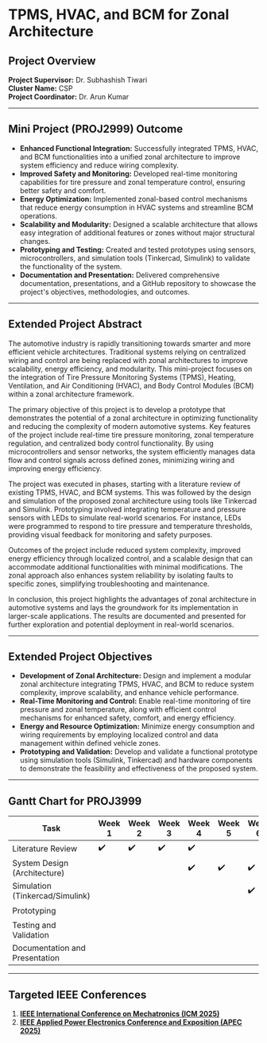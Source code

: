 # TPMS, HVAC, and BCM for Zonal Architecture  

## Project Overview  
**Project Supervisor:** Dr. Subhashish Tiwari  
**Cluster Name:** CSP  
**Project Coordinator:** Dr. Arun Kumar  

---

## Mini Project (PROJ2999) Outcome  

- **Enhanced Functional Integration:** Successfully integrated TPMS, HVAC, and BCM functionalities into a unified zonal architecture to improve system efficiency and reduce wiring complexity.  
- **Improved Safety and Monitoring:** Developed real-time monitoring capabilities for tire pressure and zonal temperature control, ensuring better safety and comfort.  
- **Energy Optimization:** Implemented zonal-based control mechanisms that reduce energy consumption in HVAC systems and streamline BCM operations.  
- **Scalability and Modularity:** Designed a scalable architecture that allows easy integration of additional features or zones without major structural changes.  
- **Prototyping and Testing:** Created and tested prototypes using sensors, microcontrollers, and simulation tools (Tinkercad, Simulink) to validate the functionality of the system.  
- **Documentation and Presentation:** Delivered comprehensive documentation, presentations, and a GitHub repository to showcase the project's objectives, methodologies, and outcomes.  

---

## Extended Project Abstract  

The automotive industry is rapidly transitioning towards smarter and more efficient vehicle architectures. Traditional systems relying on centralized wiring and control are being replaced with zonal architectures to improve scalability, energy efficiency, and modularity. This mini-project focuses on the integration of Tire Pressure Monitoring Systems (TPMS), Heating, Ventilation, and Air Conditioning (HVAC), and Body Control Modules (BCM) within a zonal architecture framework.  

The primary objective of this project is to develop a prototype that demonstrates the potential of a zonal architecture in optimizing functionality and reducing the complexity of modern automotive systems. Key features of the project include real-time tire pressure monitoring, zonal temperature regulation, and centralized body control functionality. By using microcontrollers and sensor networks, the system efficiently manages data flow and control signals across defined zones, minimizing wiring and improving energy efficiency.  

The project was executed in phases, starting with a literature review of existing TPMS, HVAC, and BCM systems. This was followed by the design and simulation of the proposed zonal architecture using tools like Tinkercad and Simulink. Prototyping involved integrating temperature and pressure sensors with LEDs to simulate real-world scenarios. For instance, LEDs were programmed to respond to tire pressure and temperature thresholds, providing visual feedback for monitoring and safety purposes.  

Outcomes of the project include reduced system complexity, improved energy efficiency through localized control, and a scalable design that can accommodate additional functionalities with minimal modifications. The zonal approach also enhances system reliability by isolating faults to specific zones, simplifying troubleshooting and maintenance.  

In conclusion, this project highlights the advantages of zonal architecture in automotive systems and lays the groundwork for its implementation in larger-scale applications. The results are documented and presented for further exploration and potential deployment in real-world scenarios.  

---

## Extended Project Objectives  

- **Development of Zonal Architecture:** Design and implement a modular zonal architecture integrating TPMS, HVAC, and BCM to reduce system complexity, improve scalability, and enhance vehicle performance.  
- **Real-Time Monitoring and Control:** Enable real-time monitoring of tire pressure and zonal temperature, along with efficient control mechanisms for enhanced safety, comfort, and energy efficiency.  
- **Energy and Resource Optimization:** Minimize energy consumption and wiring requirements by employing localized control and data management within defined vehicle zones.  
- **Prototyping and Validation:** Develop and validate a functional prototype using simulation tools (Simulink, Tinkercad) and hardware components to demonstrate the feasibility and effectiveness of the proposed system.  

---

## Gantt Chart for PROJ3999  

| Task                          | Week 1 | Week 2 | Week 3 | Week 4 | Week 5 | Week 6 | Week 7 | Week 8 | Week 9 | Week 10 | Week 11 | Week 12 |  
|-------------------------------|--------|--------|--------|--------|--------|--------|--------|--------|--------|---------|---------|---------|  
| Literature Review             |   ✔️   |   ✔️   |   ✔️   |   ✔️   |        |        |        |        |        |         |         |         |  
| System Design (Architecture)  |        |        |        |   ✔️   |   ✔️   |   ✔️   |        |        |        |         |         |         |  
| Simulation (Tinkercad/Simulink)|        |        |        |        |        |   ✔️   |   ✔️   |   ✔️   |        |         |         |         |  
| Prototyping                   |        |        |        |        |        |        |        |   ✔️   |   ✔️   |   ✔️    |         |         |  
| Testing and Validation        |        |        |        |        |        |        |        |        |   ✔️   |   ✔️    |   ✔️    |         |  
| Documentation and Presentation|        |        |        |        |        |        |        |        |        |   ✔️    |   ✔️    |   ✔️    |  

---

## Targeted IEEE Conferences  

1. **[IEEE International Conference on Mechatronics (ICM 2025)](https://www.ieee-icm.org/)**  
2. **[IEEE Applied Power Electronics Conference and Exposition (APEC 2025)](https://www.apec-conf.org/)**  
 

